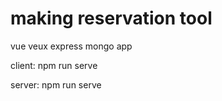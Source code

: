 # making reservation tool

vue veux express mongo app

client: npm run serve

server: npm run serve
